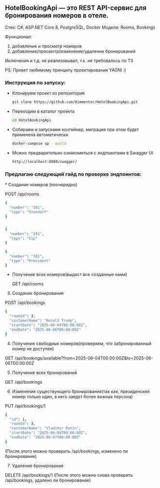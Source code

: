 <h2>HotelBookingApi — это REST API-сервис для бронирования номеров в отеле.</h2> 

Стек: C#, ASP.NET Core 8, PostgreSQL, Docker
Модели: Rooms, Bookings

Функционал:
1) добавление и просмотр номеров
2) добавление/просмотр/изменение/удаление бронирований
   
Иключения и т.д. не реализовывал, т.к. не требовалось по ТЗ

PS: Привет любимому принципу проектирования YAGNI :) 

<h3>Инструкция по запуску:</h3> 

* Клонируем проект из репозитория 

  ```sh
  git clone https://github.com/Dimmentor/HotelBookingApi.git
  ```
* Переходим в каталог проекта 

  ```sh
  cd HotelBookingApi
  ```
* Собираем и запускаем контейнер, миграция при этом будет применена автоматически 

  ```sh
  docker-compose up --build
  ```
* Можно предварительно ознакомиться с эндпоинтами в Swagger UI 
  ```sh
  http://localhost:8080/swagger/
  ```  



<h3>Предлагаю следующий гайд по проверке эндпоинтов:</h3>
* Создание номеров (поочередно)

POST /api/rooms
```sh
{
  "number": "101",
  "type": "Standart"
}


{
  "number": "201",
  "type": "Vip"
}

{
  "number": "301",
  "type": "President"
}
```

* Получение всех номеров(выдаст все созданные нами)

  GET /api/rooms

3) Создание бронирования

  POST /api/bookings

```sh
{
  "roomId": 3,
  "customerName": "Donald Trump",
  "startDate": "2025-06-04T00:00:00Z",
  "endDate": "2025-06-06T00:00:00Z"
}
```

4) Получение свободных номеров(проверяем, что забронированный номер не доступен)

  GET /api/bookings/available?from=2025-06-04T00:00:00Z&to=2025-06-06T00:00:00Z

5) Получение всех бронирований

  GET /api/bookings

6) Изменение существующего бронирования(так как, президенский номер только один, в него заедет более важная персона) 

  PUT /api/bookings/1
```sh
{
  "id": 1,
  "roomId": 3,
  "customerName": "Vladimir Putin",
  "startDate": "2025-06-04T00:00:00Z",
  "endDate": "2025-06-07T00:00:00Z"
}
```

(После этого можно проверить /api/bookings, изменено ли бронирование)

7) Удаление бронирования

  DELETE /api/bookings/1
(После этого можно снова проверить /api/bookings, удалено ли бронирование)

